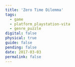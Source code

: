 ```yaml
---
title: 'Zero Time Dilemma'
tags:
  - game
  - platform_playstation-vita
  - genre_puzzle
digital: false
physical: true
guide: false
pending: false
date: 2017-03-03
permalink: false
---
```

